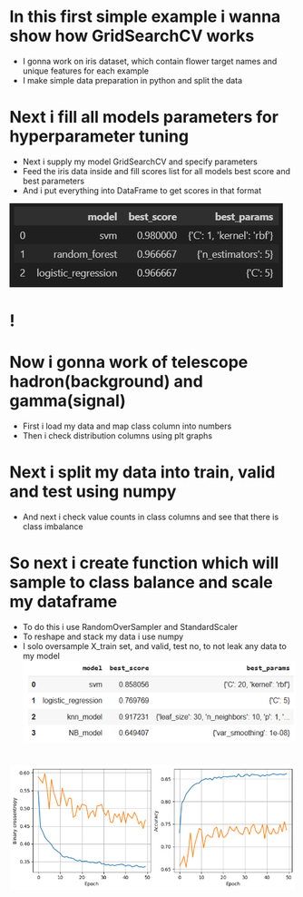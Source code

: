 # In this first simple example i wanna show how GridSearchCV works 
* I gonna work on iris dataset, which contain flower target names and unique features for each example
* I make simple data preparation in python and split the data

# Next i fill all models parameters for hyperparameter tuning
* Next i supply my model GridSearchCV and specify parameters
* Feed the iris data inside and fill scores list for all models best score and best parameters
* And i put everything into DataFrame to get scores in that format

![](https://github.com/JakubTabor/Grid_Search/blob/main/Images/Parameters.png)
#
#
#
# ! []()
# Now i gonna work of telescope hadron(background) and gamma(signal)
* First i load my data and map class column into numbers
* Then i check distribution columns using plt graphs

# Next i split my data into train, valid and test using numpy
* And next i check value counts in class columns and see that there is class imbalance

# So next i create function which will sample to class balance and scale my dataframe
* To do this i use RandomOverSampler and StandardScaler
* To reshape and stack my data i use numpy
* I solo oversample X_train set, and valid, test no, to not leak any data to my model
![](https://github.com/JakubTabor/Grid_Search/blob/main/Images/Parameters_adv.png)

# 
![](https://github.com/JakubTabor/Grid_Search/blob/main/Images/Grid_Search_png.png)
